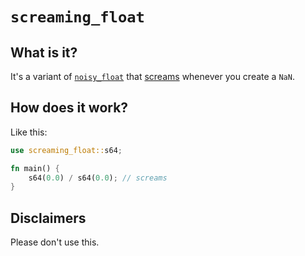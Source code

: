 # `screaming_float`

## What is it?

It's a variant of [`noisy_float`](https://crates.io/crates/noisy_float) that [screams](https://twitter.com/stephentyrone/status/1306637334012715008) whenever you create a `NaN`.

## How does it work?

Like this:

```Rust
use screaming_float::s64;

fn main() {
    s64(0.0) / s64(0.0); // screams
}
```

## Disclaimers

Please don't use this.
